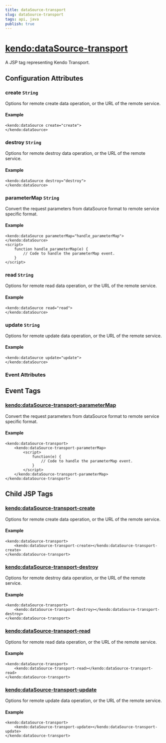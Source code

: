 ```yaml
---
title: dataSource-transport
slug: dataSource-transport
tags: api, java
publish: true
---
```


# <kendo:dataSource-transport>
A JSP tag representing Kendo Transport.

## Configuration Attributes


### create `String`

Options for remote create data operation, or the URL of the remote service.

#### Example
    <kendo:dataSource create="create">
    </kendo:dataSource>



### destroy `String`

Options for remote destroy data operation, or the URL of the remote service.

#### Example
    <kendo:dataSource destroy="destroy">
    </kendo:dataSource>



### parameterMap `String`

Convert the request parameters from dataSource format to remote service specific format.

#### Example
    <kendo:dataSource parameterMap="handle_parameterMap">
    </kendo:dataSource>
    <script>
        function handle_parameterMap(e) {
            // Code to handle the parameterMap event.
        }
    </script>



### read `String`

Options for remote read data operation, or the URL of the remote service.

#### Example
    <kendo:dataSource read="read">
    </kendo:dataSource>



### update `String`

Options for remote update data operation, or the URL of the remote service.

#### Example
    <kendo:dataSource update="update">
    </kendo:dataSource>



### Event Attributes

## Event Tags
    

### <kendo:dataSource-transport-parameterMap>

Convert the request parameters from dataSource format to remote service specific format.

#### Example
    <kendo:dataSource-transport>
        <kendo:dataSource-transport-parameterMap>
            <script>
                function(e) {
                    // Code to handle the parameterMap event.
                }
            </script>
        </kendo:dataSource-transport-parameterMap>
    </kendo:dataSource-transport>

 

## Child JSP Tags

### [<kendo:dataSource-transport-create>](/api/wrappers/jsp/datasource/transport-create)

Options for remote create data operation, or the URL of the remote service.

#### Example

    <kendo:dataSource-transport>
        <kendo:dataSource-transport-create></kendo:dataSource-transport-create>
    </kendo:dataSource-transport>
 
### [<kendo:dataSource-transport-destroy>](/api/wrappers/jsp/datasource/transport-destroy)

Options for remote destroy data operation, or the URL of the remote service.

#### Example

    <kendo:dataSource-transport>
        <kendo:dataSource-transport-destroy></kendo:dataSource-transport-destroy>
    </kendo:dataSource-transport>
 
### [<kendo:dataSource-transport-read>](/api/wrappers/jsp/datasource/transport-read)

Options for remote read data operation, or the URL of the remote service.

#### Example

    <kendo:dataSource-transport>
        <kendo:dataSource-transport-read></kendo:dataSource-transport-read>
    </kendo:dataSource-transport>
 
### [<kendo:dataSource-transport-update>](/api/wrappers/jsp/datasource/transport-update)

Options for remote update data operation, or the URL of the remote service.

#### Example

    <kendo:dataSource-transport>
        <kendo:dataSource-transport-update></kendo:dataSource-transport-update>
    </kendo:dataSource-transport>
  
